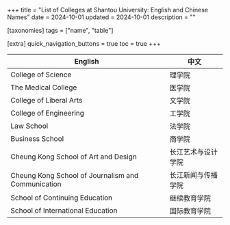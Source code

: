 +++
title = "List of Colleges at Shantou University: English and Chinese Names"
date = 2024-10-01
updated = 2024-10-01
description = ""

[taxonomies]
tags = ["name", "table"]

[extra]
quick_navigation_buttons = true
toc = true
+++


| English | 中文 |
|---|---|
| College of Science | 理学院 |
| The Medical College | 医学院 |
| College of Liberal Arts | 文学院 |
| College of Engineering | 工学院 |
| Law School | 法学院 |
| Business School | 商学院 |
| Cheung Kong School of Art and Design | 长江艺术与设计学院 |
| Cheung Kong School of Journalism and Communication | 长江新闻与传播学院 |
| School of Continuing Education | 继续教育学院 |
| School of International Education | 国际教育学院 |
